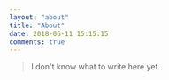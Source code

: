 ```yaml
---
layout: "about"
title: "About"
date: 2018-06-11 15:15:15
comments: true
---
```


> I don't know what to write here yet.
